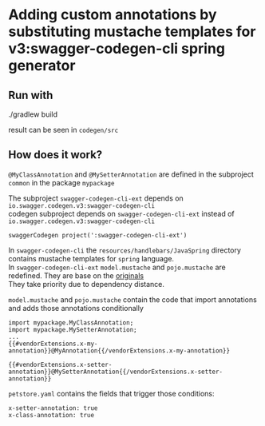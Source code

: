 # Adding custom annotations by substituting mustache templates for v3:swagger-codegen-cli spring generator

## Run with
./gradlew build

result can be seen in `codegen/src`

## How does it work?

`@MyClassAnnotation` and `@MySetterAnnotation` are defined in the subproject `common` in the package `mypackage`


The subproject `swagger-codegen-cli-ext` depends on `io.swagger.codegen.v3:swagger-codegen-cli`\
codegen subproject depends on `swagger-codegen-cli-ext` instead of `io.swagger.codegen.v3:swagger-codegen-cli`
```
swaggerCodegen project(':swagger-codegen-cli-ext')
```

In `swagger-codegen-cli` the `resources/handlebars/JavaSpring` directory contains mustache templates for `spring` language.\
In `swagger-codegen-cli-ext` `model.mustache` and `pojo.mustache` are redefined. They are base on the [originals](https://github.com/swagger-api/swagger-codegen-generators/tree/master/src/main/resources/handlebars/JavaSpring)\
They take priority due to dependency distance.


`model.mustache` and `pojo.mustache` contain the code that import annotations and adds those annotations conditionally

```
import mypackage.MyClassAnnotation;
import mypackage.MySetterAnnotation;
...
{{#vendorExtensions.x-my-annotation}}@MyAnnotation{{/vendorExtensions.x-my-annotation}}
```

```
{{#vendorExtensions.x-setter-annotation}}@MySetterAnnotation{{/vendorExtensions.x-setter-annotation}}
```

`petstore.yaml` contains the fields that trigger those conditions:
```
x-setter-annotation: true
x-class-annotation: true


